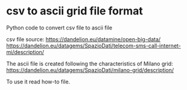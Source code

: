 # csv to ascii grid file format
Python code to convert csv file to ascii file 

csv file source: https://dandelion.eu/datamine/open-big-data/
https://dandelion.eu/datagems/SpazioDati/telecom-sms-call-internet-mi/description/

The ascii file is created following the characteristics of Milano grid: https://dandelion.eu/datagems/SpazioDati/milano-grid/description/

To use it read how-to file.
